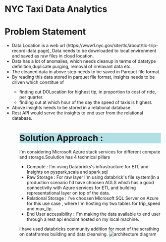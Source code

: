 <h1> NYC Taxi Data Analytics</h1>
<p align = "center">
<h1>Problem Statement</h1>
<ul><li> Data Location is a web url (https://www1.nyc.gov/site/tlc/about/tlc-trip-record-data.page), Data needs to be downloaded to local environment and saved as raw files in cloud location.</li>
<li>  Data has a lot of anomalies, which needs cleanup in terms of datatype definition,duplicate purging, removal of irrelavant data etc.</li>
<li>  The cleaned data in above step needs to be saved in Parquet file format.</li>
<li>  By reading this data stored in parquet file format, insights needs to be driven which constitue of </li>
        <ul>
        <li> finding out DOLocation for highest tip, in proportion to cost of ride, per quarter.</li1>
        <li> finding out at which hour of the day the speed of taxis is highest.</li2></ul>
<li>  Above insights needs to be stored in a relational database</li>
<li>  Rest API would serve the insights to end user from the relational database. </li>
<ul>
</p>

<h1 style="background-color:powderblue;"> Solution Approach : </h1>
<p >I'm considering Microsoft Azure stack services for different compute and storage.Soulution has 4 technical pillars <p>
<ul> <li>Compute : I'm using Databricks's infrastructure for ETL and Insights on pyspark,scala and spark sql</li> 
<li> Raw Storage  : For raw layer I'm using databrick's file system(In a production scenario I'd have choosen ADLS which has a good connectivity with Azure services for ETL and building representational layer on top of the data.</li>
<li> Relational Storage : I've choosen Microsoft SQL Server on Azure for this use case , where I'm hosting my two tables for trip_speed and max_tip.</li>
<li> End User accessibility : I"m making the data available to end user through a rest api endoint hosted on my local machine.</li>
</ul>

I have used databricks community addition for most of the scrathing on dataframes building and data cleansing.
![architecture diagram](https://github.com/ashish570/ExactAssignment/blob/main/architecture_diagram.png)




